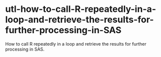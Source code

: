 # utl-how-to-call-R-repeatedly-in-a-loop-and-retrieve-the-results-for-further-processing-in-SAS
How to call R repeatedly in a loop and retrieve the results for further processing in SAS. 
